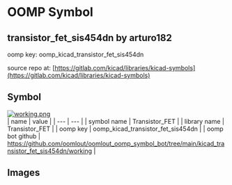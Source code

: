 # OOMP Symbol  
## transistor_fet_sis454dn  by arturo182  
  
oomp key: oomp_kicad_transistor_fet_sis454dn  
  
source repo at: [https://gitlab.com/kicad/libraries/kicad-symbols](https://gitlab.com/kicad/libraries/kicad-symbols)  
## Symbol  
  
[![working.png](working_600.png)](working.png)  
| name | value | 
| --- | --- | 
| symbol name | Transistor_FET | 
| library name | Transistor_FET | 
| oomp key | oomp_kicad_transistor_fet_sis454dn | 
| oomp bot github | https://github.com/oomlout/oomlout_oomp_symbol_bot/tree/main/kicad_transistor_fet_sis454dn/working | 
## Images  
